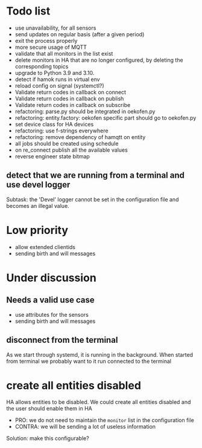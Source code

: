 # Todo list

- use unavailability, for all sensors
- send updates on regular basis (after a given period)
- exit the process properly
- more secure usage of MQTT
- validate that all monitors in the list exist
- delete monitors in HA that are no longer configured, by deleting the corresponding topics
- upgrade to Python 3.9 and 3.10.
- detect if hamok runs in virtual env
- reload config on signal (systemctl?)
- Validate return codes in callback on connect
- Validate return codes in callback on publish
- Validate return codes in callback on subscribe
- refactoring: parse.py should be integrated in oekofen.py
- refactoring: entity.factory: oekofen specific part should go to oekofen.py
- set device class for HA devices
- refactoring: use f-strings everywhere
- refactoring: remove dependency of hamqtt on entity
- all jobs should be created using schedule
- on re_connect publish all the available values
- reverse engineer state bitmap

## detect that we are running from a terminal and use devel logger

Subtask: the 'Devel' logger cannot be set in the configuration file and becomes an illegal value.

# Low priority

- allow extended clientids
- sending birth and will messages

# Under discussion

## Needs a valid use case

- use attributes for the sensors
- sending birth and will messages
## disconnect from the terminal

As we start through systemd, it is running in the background. When started from terminal we probably want to it run connected to the terminal

# create all entities disabled

HA allows entities to be disabled. We could create all entities disabled and the user should enable them in HA

- PRO: we do not need to maintain the `monitor` list in the configuration file
- CONTRA: we will be sending a lot of useless information

Solution: make this configurable?